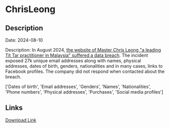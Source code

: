 # ChrisLeong

## Description

Date: 2024-08-10

Description:
In August 2024, <a href="https://x.com/DarkWebInformer/status/1822330521147376007" target="_blank" rel="noopener">the website of Master Chris Leong &quot;a leading Tit Tar practitioner in Malaysia&quot; suffered a data breach</a>. The incident exposed 27k unique email addresses along with names, physical addresses, dates of birth, genders, nationalities and in many cases, links to Facebook profiles. The company did not respond when contacted about the breach.


['Dates of birth', 'Email addresses', 'Genders', 'Names', 'Nationalities', 'Phone numbers', 'Physical addresses', 'Purchases', 'Social media profiles']

## Links

[Download Link](https://link-to.net/1229997/628.8287501732996/dynamic/?r=Y2hyaXNsZW9uZy5jb20=)